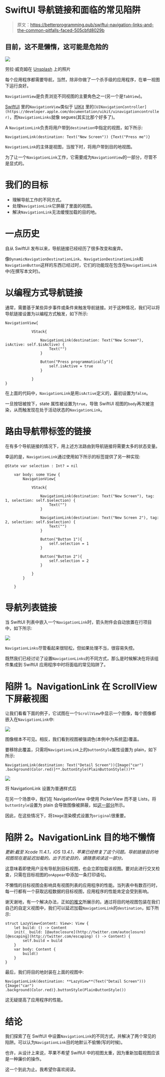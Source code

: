 # SwiftUI 导航链接和面临的常见陷阱

> 原文：<https://betterprogramming.pub/swiftui-navigation-links-and-the-common-pitfalls-faced-505cbfd8029b>

## 目前，这不是懒惰，这可能是危险的

![](img/8ab51a8e8e461427fee17fefa5a7ca93.png)

劳拉·威克姆在 [Unsplash](https://unsplash.com?utm_source=medium&utm_medium=referral) 上的照片

每个应用程序都需要导航，当然，除非你做了一个杀手级的应用程序，在单一视图下运行良好。

`NavigationView`是负责浏览不同视图的主要角色之一(另一个是`TabView`)。

[SwiftUI](https://developer.apple.com/xcode/swiftui/) 里的`NavigationView`类似于 [UIKit](https://developer.apple.com/documentation/uikit) 里的`[UINavigationController](https://developer.apple.com/documentation/uikit/uinavigationcontroller)`，而`NavigationLinks`就像 segues(其实比那个好多了)。

A `NavigationLink`负责将用户带到`destination`中指定的视图，如下所示:

```
NavigationLink(destination: Text("New Screen")) {Text("Press me")}
```

`NavigationLink`的主体是视图，当按下时，将用户带到目的地视图。

为了让一个`NavigationLink`工作，它需要成为`NavigationView`的一部分，尽管不是显式的。

# 我们的目标

*   理解导航工作的不同方式。
*   处理`NavigationLink`它屏蔽了里面的视图。
*   解决`NavigationLink`无法缓慢加载的目的地。

# 一点历史

自从 SwiftUI 发布以来，导航链接已经经历了很多改变和废弃。

像`DynamicNavigationDestinationLink`、`NavigationDestinationLink`和`NavigationButton`这样的东西已经过时，它们的功能现在包含在`NavigationLink`中(在撰写本文时)。

# 以编程方式导航链接

通常，需要基于某些异步事件或条件来触发导航链接。对于这种情况，我们可以将导航链接设置为以编程方式触发，如下所示:

```
NavigationView{

            VStack{

                NavigationLink(destination: Text("New Screen"),     isActive: self.$isActive) {
                    Text("")
                }

                Button("Press programmatically"){
                    self.isActive = true
                }

            }
}
```

在上面的代码中，`NavigationLink`是用`isActive`定义的，最初设置为`false`。

一旦按钮被按下，state 属性被设置为`true`，导致 SwiftUI 视图的`body`再次被渲染，从而触发现在处于活动状态的`NavigationLink`。

# 路由导航带标签的链接

在有多个导航链接的情况下，用上述方法路由到导航链接将需要太多的状态变量。

幸运的是，`NavigationLink`通过使用如下所示的标签提供了另一种实现:

```
@State var selection : Int? = nil

    var body: some View {
        NavigationView{

            VStack{

                NavigationLink(destination: Text("New Screen"), tag: 1, selection: self.$selection) {
                    Text("")
                }

                NavigationLink(destination: Text("New Screen 2"), tag: 2, selection: self.$selection) {
                    Text("")
                }

                Button("Button 1"){
                    self.selection = 1
                }

                Button("Button 2"){
                    self.selection = 2
                }

            }
        }

    }
```

# 导航列表链接

当 SwiftUI 列表中嵌入一个`NavigationLink`时，箭头附件会自动放置在行项目中，如下所示:

![](img/d95579f374f9688f7564c2c4e68c2ce1.png)

`NavigationLinks`尽管看起来很轻松，但如果处理不当，很容易失控。

既然我们已经讨论了设置`NavigationLinks`的不同方式，那么是时候解决在将该组件集成到 SwiftUI 应用程序中时将面临的常见陷阱了。

# 陷阱 1。NavigationLink 在 ScrollView 下屏蔽视图

让我们看看下面的例子，它试图在一个`ScrollView`中显示一个图像，每个图像都嵌入在`NavigationLink`中:

![](img/68da7856c8c973d4db0ffe024f0a7a8b.png)

图像根本不可见。相反，我们看到视图被强调色(本例中为系统蓝)覆盖。

要移除此覆盖，只需将`NavigationLink`上的`buttonStyle`属性设置为 plain，如下所示:

```
NavigationLink(destination: Text("Detail Screen")){Image("car")
.background(Color.red)}**.buttonStyle(PlainButtonStyle())**
```

![](img/d476524b4e58d0479beabd49dec814cc.png)

将 NavigationLink 设置为普通样式后

在另一个场景中，我们在 NavigationView 中使用 PickerView 而不是 Lists，将`buttonStyle`设置为 plain 会导致图像被屏蔽，如[这一部分](https://medium.com/better-programming/how-to-change-your-apps-icon-in-swiftui-1f2ff3c44344)所示。

因此，在这些情况下，将`Image`渲染模式设置为`original`很重要。

# 陷阱 2。NavigationLink 目的地不懒惰

*更新:截至 Xcode 11.4.1，iOS 13.4.1，苹果已经修复了这个问题。导航链接目的地视图现在是延迟加载的。出于历史目的，请随意阅读这一部分。*

这意味着即使用户没有导航到目标视图，也会立即加载该视图。要对此进行交叉检查，只需在目标视图的`onAppear`中添加一条打印语句。

不懒惰的目标视图会影响具有视图列表的应用程序的性能。当列表中有数百行时，每一行都有一个获取远程数据的目标视图，应用程序的性能肯定会受到影响。

谢天谢地，有一个解决办法，正如[的推文](https://twitter.com/chriseidhof/status/1144242544680849410?lang=en)所展示的。通过将目的地视图包装在我们自己的自定义视图中，我们可以延迟加载`NavigationLink`的`destination`，如下所示:

```
struct LazyView<Content: View>: View {
    let build: () -> Content
    init(_ build: [@autoclosure](http://twitter.com/autoclosure) [@escaping](http://twitter.com/escaping) () -> Content) {
        self.build = build
    }
    var body: Content {
        build()
    }
}
```

最后，我们将目的地封装在上面的视图中:

```
NavigationLink(destination: **LazyView**(Text("Detail Screen"))){Image("car")
.background(Color.red)}.buttonStyle(PlainButtonStyle())
```

这无疑提高了应用程序的性能。

# 结论

我们探索了在 SwiftUI 中设置`NavigationLink`的不同方式，并解决了两个常见的陷阱。可以认为`NavigationLink`目的地默认不偷懒(写的时候)。

也许，从设计上来说，苹果不希望 SwiftUI 中的视图太重，因为重新加载视图应该是一种廉价的操作。

这一个到此为止。我希望你喜欢阅读。